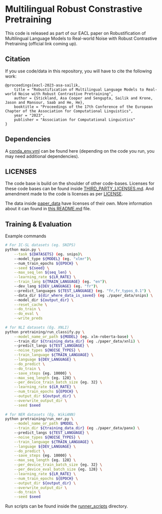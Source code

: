 # Multilingual Robust Constrastive Pretraining

This code is released as part of our EACL paper on Robustification of Multilingual Language Models to Real-world Noise with Robust Contrastive Pretraining (official link coming up).

## Citation

If you use code/data in this repository, you will have to cite the following work:

```
@proceedings{eacl-2023-asa-sailik,
    title = "Robustification of Multilingual Language Models to Real-world Noise with Robust Contrastive Pretraining",
    author = {Stickland, Asa Cooper and Sengupta, Sailik and Krone, Jason and Mansour, Saab and He, He},
    booktitle = "Proceedings of the 17th Conference of the European Chapter of the Association for Computational Linguistics",
    year = "2023",
    publisher = "Association for Computational Linguistics"
}
```

## Dependencies

A [conda\_env.yml](./conda_env.yml) can be found here (depending on the code you run, you may need additional dependencies).

## LICENSES
The code base is build on the shoulder of other code-bases. Licenses for these code bases can be found inside [THIRD\_PARTY\_LICENSES.md](./THIRD_PARTY_LICENSES.md). And amendment made to the code is licenses as per [LICENSE](./LICENSE).

The data inside [paper\_data](./paper_data) have licenses of their own. More information about it can found in [this README.md](./paper_data/README.md) file.

## Training & Evaluation

Example commands
```bash
# For IC-SL datasets (eg. SNIPS)
python main.py \
    --task ${DATASETS} (eg. snips)\
    --model_type ${MODEL} (eg. "xlmr")\
    --num_train_epochs ${EPOCH} \
    --seed ${seed} \
    --max_seq_len ${seq_len} \
    --learning_rate ${LR_RATE} \
    --train_lang ${TRAIN_LANGUAGE} (eg. "en")\
    --dev_lang ${DEV_LANGUAGE} (eg. "fr")\
    --predict_languages ${TEST_LANGUAGE} (eg. "fr,fr_typos_0.1") \
    --data_dir ${dir_where_data_is_saved} (eg ./paper_data/snips) \
    --model_dir ${output_dir} \
    --reset_cache \
    --do_train \
    --do_eval \
    --write_preds
    
# for NLI datasets (Eg. XNLI)
python pretraining/run_classify.py \
    --model_name_or_path ${MODEL} (eg. xlm-roberta-base) \
    --train_dir ${training_data_dir} (eg ./paper_data/xnli) \
    --predict_langs ${TEST_LANGUAGE} \
    --noise_types ${NOISE_TYPES} \
    --train_language ${TRAIN_LANGUAGE} \
    --language ${DEV_LANGUAGE} \
    --do_predict \
    --do_train \
    --save_steps {eg. 10000} \
    --max_seq_length {eg. 128} \
    --per_device_train_batch_size {eg. 32} \
    --learning_rate ${LR_RATE} \
    --num_train_epochs ${EPOCH} \
    --output_dir ${output_dir} \
    --overwrite_output_dir \
    --seed $seed
    
# for NER datasets (Eg. WikiANN)
python pretraining/run_ner.py \
    --model_name_or_path $MODEL \
    --train_dir ${training_data_dir} (eg ./paper_data/panx) \
    --predict_langs ${TEST_LANGUAGE} \
    --noise_types ${NOISE_TYPES} \
    --train_language ${TRAIN_LANGUAGE} \
    --language ${DEV_LANGUAGE} \
    --do_predict \
    --save_steps {eg. 10000} \
    --max_seq_length {eg. 128} \
    --per_device_train_batch_size {eg. 32} \
    --per_device_eval_batch_size {eg. 128} \
    --learning_rate ${LR_RATE} \
    --num_train_epochs ${EPOCH} \
    --output_dir ${output_dir} \
    --overwrite_output_dir \
    --do_train \
    --seed $seed
```

Run scripts can be found inside the [runner_scripts](./runner_scirpts) directory.
